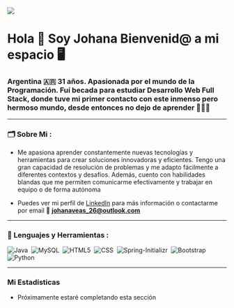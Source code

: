 <div id="header" aling="center">
    <img src ="C:\Users\johan\Documents\Portfolio\Black Modern Minimalist Simple Technology Banner.png">
    <h1 aling="center" > Hola 👋 Soy Johana Bienvenid@ a mi espacio 🖥️ </h1>
    <h3 aling="center" > Argentina 🇦🇷 31 años. Apasionada por el mundo de la Programación. Fuí becada para estudiar Desarrollo Web Full Stack,
      donde tuve mi primer contacto con este inmenso pero hermoso mundo, desde entonces no dejo de aprender 👩🏻‍💻 </h3>
</div>


---

### 🗂️ Sobre Mi :
  -  Me apasiona aprender constantemente nuevas tecnologías y herramientas para crear soluciones innovadoras y eficientes. Tengo una gran capacidad de resolución de problemas y me adapto fácilmente a diferentes contextos y desafíos. Además, cuento con habilidades blandas que me permiten comunicarme efectivamente y trabajar en equipo o de forma autónoma

 - Puedes ver mi perfil de [LinkedIn](https://www.linkedin.com/in/johana-veas-44794b229/) para más información o contactarme por email 📧  **johanaveas_26@outlook.com**


---

<div aling="left">
    <h3> 📝 Lenguajes y Herramientas : </h3>
    <div>
        <img src="C:\Users\johan\Documents\Portfolio\java.png" title="Java" alt="Java"/>&nbsp;
        <img src="![image](https://github.com/JohaniitaMaii/JohaniitaMaii/assets/92377083/b1d915a5-d007-4006-a50c-ea0543297aa4)" title="Java" alt="MySQL"/>&nbsp;
        <img src="C:\Users\johan\Documents\Portfolio\html-5.png" title="Java" alt="HTML5"/>&nbsp;
        <img src="C:\Users\johan\Documents\Portfolio\css-3.png" title="Java" alt="CSS"/>&nbsp;
        <img src="C:\Users\johan\Documents\Portfolio\spring-3.png" title="Java" alt="Spring-Initializr"/>&nbsp;
        <img src="C:\Users\johan\Documents\Portfolio\bootstrap.png" title="Java" alt="Bootstrap"/>&nbsp;
        <img src="C:\Users\johan\Documents\Portfolio\python.png" title="Java" alt="Python"/>&nbsp;
  </div>
</div> 

---

### Mi Estadísticas
 - Próximamente estaré completando esta sección
